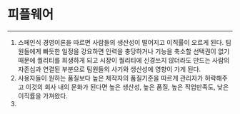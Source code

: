 # 피플웨어

---

1. 스페인식 경영이론을 따르면 사람들의 생산성이 떨어지고 이직률이 오르게 된다.
   팀원들에게 빠듯한 일정을 강요하면 인력을 충당하거나 기능을 축소할 선택권이 없기 때문에 퀄리티를 희생하게 되고 시장이 퀄리티에 신경쓰지 않더라도 만드는 사람의 자존심과 연결된 부분으로 팀원들의 사기와 생산성에 영향이 가게 된다.
2. 사용자들이 원하는 품질보다 높은 제작자의 품질기준을 따르게 관리자가 허락해주고 이것의 회사 내의 문화가 된다면 높은 생산성, 높은 품질, 높은 직업만족도, 낮은 이직률을 가져왔다.
3. 
